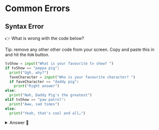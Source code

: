 # Common Errors

## Syntax Error

👉 What is wrong with the code below?

Tip: remove any other other code from your screen. Copy and paste this in and hit the `RUN` button.

```python
tvShow = input("What is your favourite tv show? ")
if tvShow == "peppa pig":
  print("Ugh, why?")
  faveCharacter = input("Who is your favourite character? ")
  if faveCharacter == "daddy pig":
    print("Right answer")
else:
  print("Nah, Daddy Pig's the greatest")
elif tvShow == "paw patrol":
  print("Aww, sad times")
else:
  print("Yeah, that's cool and all…")
```

<details><summary> Answer 👀 </summary>

```python
else:
  print("Nah, Daddy Pig's the greatest")
  ```
  
is not indented properly. 

- This `else` statement is referring to `faveCharacter` and therefore, both the above `else` and `print` statements need to be indented one time. Highlight them both and click 'tab' one time.
</details>

